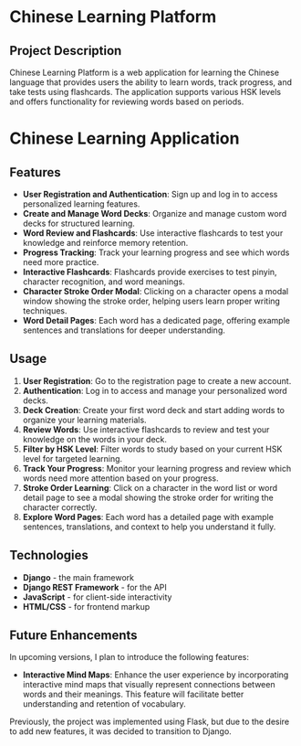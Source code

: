 # Chinese Learning Platform

## Project Description

Chinese Learning Platform is a web application for learning the Chinese language that provides users the ability to learn words, track progress, and take tests using flashcards. The application supports various HSK levels and offers functionality for reviewing words based on periods.

# Chinese Learning Application

## Features

- **User Registration and Authentication**: Sign up and log in to access personalized learning features.
- **Create and Manage Word Decks**: Organize and manage custom word decks for structured learning.
- **Word Review and Flashcards**: Use interactive flashcards to test your knowledge and reinforce memory retention.
- **Progress Tracking**: Track your learning progress and see which words need more practice.
- **Interactive Flashcards**: Flashcards provide exercises to test pinyin, character recognition, and word meanings.
- **Character Stroke Order Modal**: Clicking on a character opens a modal window showing the stroke order, helping users learn proper writing techniques.
- **Word Detail Pages**: Each word has a dedicated page, offering example sentences and translations for deeper understanding.

## Usage

1. **User Registration**: Go to the registration page to create a new account.
2. **Authentication**: Log in to access and manage your personalized word decks.
3. **Deck Creation**: Create your first word deck and start adding words to organize your learning materials.
4. **Review Words**: Use interactive flashcards to review and test your knowledge on the words in your deck.
5. **Filter by HSK Level**: Filter words to study based on your current HSK level for targeted learning.
6. **Track Your Progress**: Monitor your learning progress and review which words need more attention based on your progress.
7. **Stroke Order Learning**: Click on a character in the word list or word detail page to see a modal showing the stroke order for writing the character correctly.
8. **Explore Word Pages**: Each word has a detailed page with example sentences, translations, and context to help you understand it fully.


## Technologies

- **Django** - the main framework
- **Django REST Framework** - for the API
- **JavaScript** - for client-side interactivity
- **HTML/CSS** - for frontend markup

## Future Enhancements

In upcoming versions, I plan to introduce the following features:

- **Interactive Mind Maps**: Enhance the user experience by incorporating interactive mind maps that visually represent connections between words and their meanings. This feature will facilitate better understanding and retention of vocabulary.

Previously, the project was implemented using Flask, but due to the desire to add new features, it was decided to transition to Django.
